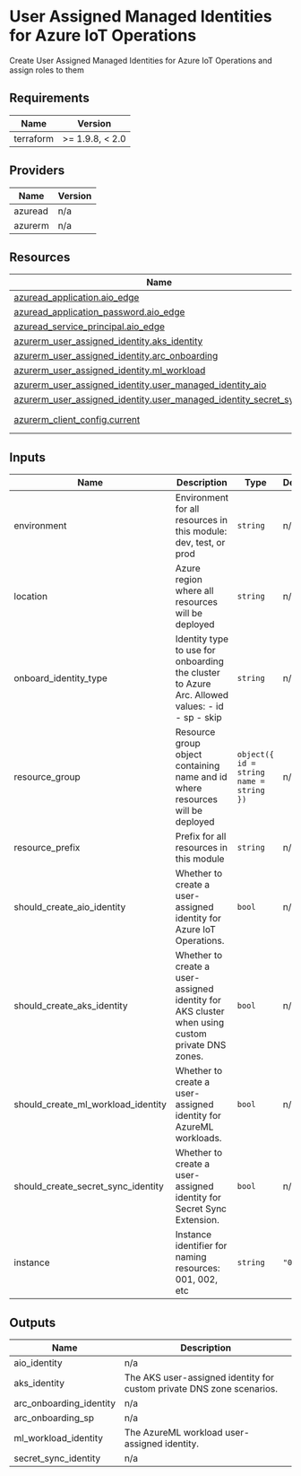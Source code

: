 <!-- BEGIN_TF_DOCS -->
<!-- markdown-table-prettify-ignore-start -->
# User Assigned Managed Identities for Azure IoT Operations

Create User Assigned Managed Identities for Azure IoT Operations and assign roles to them

## Requirements

| Name | Version |
|------|---------|
| terraform | >= 1.9.8, < 2.0 |

## Providers

| Name | Version |
|------|---------|
| azuread | n/a |
| azurerm | n/a |

## Resources

| Name | Type |
|------|------|
| [azuread_application.aio_edge](https://registry.terraform.io/providers/hashicorp/azuread/latest/docs/resources/application) | resource |
| [azuread_application_password.aio_edge](https://registry.terraform.io/providers/hashicorp/azuread/latest/docs/resources/application_password) | resource |
| [azuread_service_principal.aio_edge](https://registry.terraform.io/providers/hashicorp/azuread/latest/docs/resources/service_principal) | resource |
| [azurerm_user_assigned_identity.aks_identity](https://registry.terraform.io/providers/hashicorp/azurerm/latest/docs/resources/user_assigned_identity) | resource |
| [azurerm_user_assigned_identity.arc_onboarding](https://registry.terraform.io/providers/hashicorp/azurerm/latest/docs/resources/user_assigned_identity) | resource |
| [azurerm_user_assigned_identity.ml_workload](https://registry.terraform.io/providers/hashicorp/azurerm/latest/docs/resources/user_assigned_identity) | resource |
| [azurerm_user_assigned_identity.user_managed_identity_aio](https://registry.terraform.io/providers/hashicorp/azurerm/latest/docs/resources/user_assigned_identity) | resource |
| [azurerm_user_assigned_identity.user_managed_identity_secret_sync](https://registry.terraform.io/providers/hashicorp/azurerm/latest/docs/resources/user_assigned_identity) | resource |
| [azurerm_client_config.current](https://registry.terraform.io/providers/hashicorp/azurerm/latest/docs/data-sources/client_config) | data source |

## Inputs

| Name | Description | Type | Default | Required |
|------|-------------|------|---------|:--------:|
| environment | Environment for all resources in this module: dev, test, or prod | `string` | n/a | yes |
| location | Azure region where all resources will be deployed | `string` | n/a | yes |
| onboard\_identity\_type | Identity type to use for onboarding the cluster to Azure Arc.  Allowed values:  - id - sp - skip | `string` | n/a | yes |
| resource\_group | Resource group object containing name and id where resources will be deployed | ```object({ id = string name = string })``` | n/a | yes |
| resource\_prefix | Prefix for all resources in this module | `string` | n/a | yes |
| should\_create\_aio\_identity | Whether to create a user-assigned identity for Azure IoT Operations. | `bool` | n/a | yes |
| should\_create\_aks\_identity | Whether to create a user-assigned identity for AKS cluster when using custom private DNS zones. | `bool` | n/a | yes |
| should\_create\_ml\_workload\_identity | Whether to create a user-assigned identity for AzureML workloads. | `bool` | n/a | yes |
| should\_create\_secret\_sync\_identity | Whether to create a user-assigned identity for Secret Sync Extension. | `bool` | n/a | yes |
| instance | Instance identifier for naming resources: 001, 002, etc | `string` | `"001"` | no |

## Outputs

| Name | Description |
|------|-------------|
| aio\_identity | n/a |
| aks\_identity | The AKS user-assigned identity for custom private DNS zone scenarios. |
| arc\_onboarding\_identity | n/a |
| arc\_onboarding\_sp | n/a |
| ml\_workload\_identity | The AzureML workload user-assigned identity. |
| secret\_sync\_identity | n/a |
<!-- markdown-table-prettify-ignore-end -->
<!-- END_TF_DOCS -->
